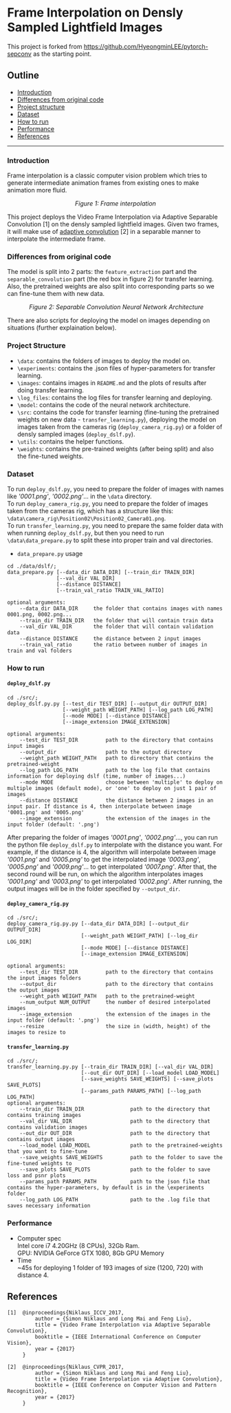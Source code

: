 # Frame Interpolation on Densly Sampled Lightfield Images
This project is forked from https://github.com/HyeongminLEE/pytorch-sepconv as the starting point.  
## Outline
* [Introduction](#Introduction)
* [Differences from original code](#Differences-from-original-code)
* [Project structure](#Project-structure)
* [Dataset](#Dataset)
* [How to run](#How-to-run)
* [Performance](#Performance)
* [References](#References)
***

### Introduction
Frame interpolation is a classic computer vision problem which tries to generate intermediate animation frames from existing ones to make animation more fluid.  
<p align="center">
    <img src="images/frameInterpolation.jpg" alt><br>
    <em>Figure 1: Frame interpolation</em>
</p>

This project deploys the Video Frame Interpolation via Adaptive Separable Convolution [1] on the densly sampled lightfield images. Given two frames, it will make use of [adaptive convolution](http://graphics.cs.pdx.edu/project/adaconv) [2] in a separable manner to interpolate the intermediate frame.  

### Differences from original code
The model is split into 2 parts: the `feature_extraction` part and the `separable_convolution` part (the red box in figure 2) for transfer learning.  Also, the pretrained weights are also split into corresponding parts so we can fine-tune them with new data.  
<p align="center">
    <img src="images/Model.png" alt>
    <em>Figure 2: Separable Convolution Neural Network Architecture</em>
</p>
There are also scripts for deploying the model on images depending on situations (further explaination below).  

### Project Structure
* `\data`: contains the folders of images to deploy the model on.  
* `\experiments`: contains the .json files of hyper-parameters for transfer learning.  
* `\images`: contains images in `README.md` and the plots of results after doing transfer learning.    
* `\log_files`: contains the log files for transfer learning and deploying. 
* `\model`: contains the code of the neural network architecture.  
* `\src`: contains the code for transfer learning (fine-tuning the pretrained weights on new data - `transfer_learning.py`), deploying the model on images taken from the cameras rig (`deploy_camera_rig.py`) or a folder of densly sampled images (`deploy_dslf.py`).  
* `\utils`: contains the helper functions.  
* `\weights`: contains the pre-trained weights (after being split) and also the fine-tuned weights.

### Dataset
To run `deploy_dslf.py`, you need to prepare the folder of images with names like *'0001.png'*, *'0002.png'*... in the `\data` directory.  
To run `deploy_camera_rig.py`, you need to prepare the folder of images taken from the cameras rig, which has a structure like this: `\data\camera_rig\Position02\Position02_Camera01.png`.  
To run `transfer_learning.py`, you need to prepare the same folder data with when running `deploy_dslf.py`, but then you need to run `\data\data_prepare.py` to split these into proper train and val directories.
* `data_prepare.py` usage
```
cd ./data/dslf/;
data_prepare.py [--data_dir DATA_DIR] [--train_dir TRAIN_DIR]
                [--val_dir VAL_DIR] 
                [--distance DISTANCE] 
                [--train_val_ratio TRAIN_VAL_RATIO] 
                
optional arguments:
    --data_dir DATA_DIR     the folder that contains images with names 0001.png, 0002.png...
    --train_dir TRAIN_DIR   the folder that will contain train data
    --val_dir VAL_DIR       the folder that will contain validation data
    --distance DISTANCE     the distance between 2 input images
    --train_val_ratio       the ratio between number of images in train and val folders 
```

### How to run
#### `deploy_dslf.py`
```
cd ./src/;
deploy_dslf.py.py [--test_dir TEST_DIR] [--output_dir OUTPUT_DIR]
                  [--weight_path WEIGHT_PATH] [--log_path LOG_PATH] 
                  [--mode MODE] [--distance DISTANCE] 
                  [--image_extension IMAGE_EXTENSION] 

optional arguments:
    --test_dir TEST_DIR         path to the directory that contains input images
    --output_dir                path to the output directory
    --weight_path WEIGHT_PATH   path to directory that contains the pretrained-weight
    --log_path LOG_PATH         path to the log file that contains information for deploying dslf (time, number of images...)
    --mode MODE                 choose between 'multiple' to deploy on multiple images (default mode), or 'one' to deploy on just 1 pair of images
    --distance DISTANCE         the distance between 2 images in an input pair. If distance is 4, then interpolate between image '0001.png' and '0005.png'
    --image_extension           the extension of the images in the input folder (default: '.png')
```
After preparing the folder of images *'0001.png'*, *'0002.png'*..., you can run the python file `deploy_dslf.py` to interpolate with the distance you want. For example, if the distance is 4, the algorithm will interpolate between image *'0001.png'* and *'0005.png'* to get the interpolated image *'0003.png'*, *'0005.png'* and *'0009.png'*... to get interpolated *'0007.png'*. After that, the second round will be run, on which the algorithm interpolates images *'0001.png'* and *'0003.png'* to get interpolated *'0002.png'*. After running, the output images will be in the folder specified by `--output_dir`.

#### `deploy_camera_rig.py`
```
cd ./src/;
deploy_camera_rig.py.py [--data_dir DATA_DIR] [--output_dir OUTPUT_DIR]
                        [--weight_path WEIGHT_PATH] [--log_dir LOG_DIR]
                        [--mode MODE] [--distance DISTANCE]
                        [--image_extension IMAGE_EXTENSION]

optional arguments:
    --test_dir TEST_DIR         path to the directory that contains the input images folders
    --output_dir                path to the directory that contains the output images
    --weight_path WEIGHT_PATH   path to the pretrained-weight
    --num_output NUM_OUTPUT     the number of desired interpolated images
    --image_extension           the extension of the images in the input folder (default: '.png')
    --resize                    the size in (width, height) of the images to resize to
```

#### `transfer_learning.py`
```
cd ./src/;
transfer_learning.py.py [--train_dir TRAIN_DIR] [--val_dir VAL_DIR]
                        [--out_dir OUT_DIR] [--load_model LOAD_MODEL] 
                        [--save_weights SAVE_WEIGHTS] [--save_plots SAVE_PLOTS] 
                        [--params_path PARAMS_PATH] [--log_path LOG_PATH] 
optional arguments:
    --train_dir TRAIN_DIR               path to the directory that contains training images
    --val_dir VAL_DIR                   path to the directory that contains validation images
    --out_dir OUT_DIR                   path to the directory that contains output images
    --load_model LOAD_MODEL             path to the pretrained-weights that you want to fine-tune
    --save_weights SAVE_WEIGHTS         path to the folder to save the fine-tuned weights to
    --save_plots SAVE_PLOTS             path to the folder to save loss and psnr plots
    --params_path PARAMS_PATH           path to the json file that contains the hyper-parameters, by default is in the \experiments folder
    --log_path LOG_PATH                 path to the .log file that saves necessary information
```


### Performance 
* Computer spec  
Intel core i7 4.20GHz (8 CPUs), 32Gb Ram.  
GPU: NVIDIA GeForce GTX 1080, 8Gb GPU Memory
* Time  
~45s for deploying 1 folder of 193 images of size (1200, 720) with distance 4.


## References
```
[1]  @inproceedings{Niklaus_ICCV_2017,
         author = {Simon Niklaus and Long Mai and Feng Liu},
         title = {Video Frame Interpolation via Adaptive Separable Convolution},
         booktitle = {IEEE International Conference on Computer Vision},
         year = {2017}
     }
```

```
[2]  @inproceedings{Niklaus_CVPR_2017,
         author = {Simon Niklaus and Long Mai and Feng Liu},
         title = {Video Frame Interpolation via Adaptive Convolution},
         booktitle = {IEEE Conference on Computer Vision and Pattern Recognition},
         year = {2017}
     }
```